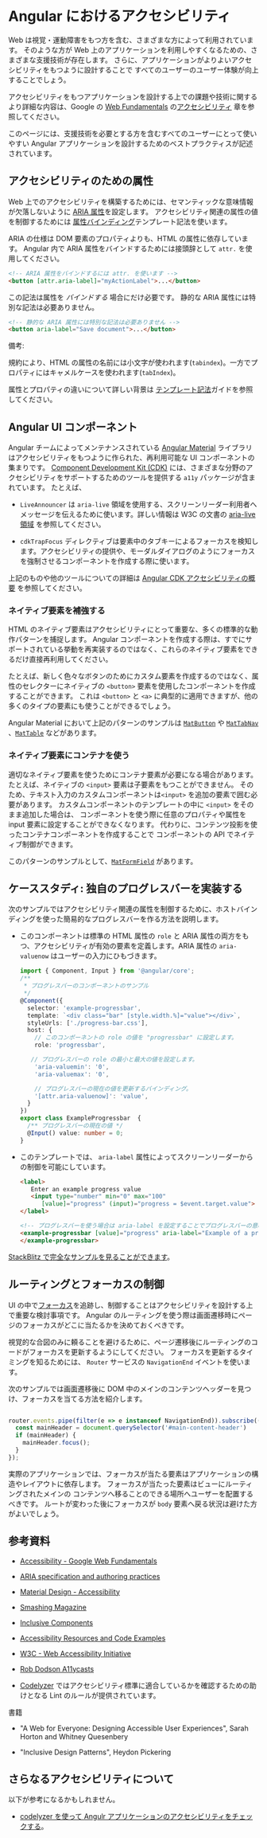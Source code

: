 # Angular におけるアクセシビリティ

Web は視覚・運動障害をもつ方を含む、さまざまな方によって利用されています。
そのような方が Web 上のアプリケーションを利用しやすくなるための、さまざまな支援技術が存在します。
さらに、アプリケーションがよりよいアクセシビリティをもつように設計することで
すべてのユーザーのユーザー体験が向上することでしょう。

アクセシビリティをもつアプリケーションを設計する上での課題や技術に関するより詳細な内容は、Google の [Web Fundamentals](https://developers.google.com/web/fundamentals/) の[アクセシビリティ](https://developers.google.com/web/fundamentals/accessibility/#what_is_accessibility) 章を参照してください。

このページには、支援技術を必要とする方を含むすべてのユーザーにとって使いやすい
Angular アプリケーションを設計するためのベストプラクティスが記述されています。

## アクセシビリティのための属性

Web 上でのアクセシビリティを構築するためには、セマンティックな意味情報が欠落しないように
[ARIA 属性](https://developers.google.com/web/fundamentals/accessibility/semantics-aria)を設定します。
アクセシビリティ関連の属性の値を制御するためには [属性バインディング](guide/template-syntax#attribute-binding)テンプレート記法を使います。

ARIA の仕様は DOM 要素のプロパティよりも、HTML の属性に依存しています。
Angular 内で ARIA 属性をバインドするためには接頭辞として `attr.` を使用してください。

```html
<!-- ARIA 属性をバインドするには attr. を使います -->
<button [attr.aria-label]="myActionLabel">...</button>
```

この記法は属性を _バインドする_ 場合にだけ必要です。
静的な ARIA 属性には特別な記法は必要ありません。

```html
<!-- 静的な ARIA 属性には特別な記法は必要ありません -->
<button aria-label="Save document">...</button>
```

備考:

<div class="alert is-helpful">

   規約により、HTML の属性の名前には小文字が使われます(`tabindex`)。一方でプロパティにはキャメルケースを使われます(`tabIndex`)。

   属性とプロパティの違いについて詳しい背景は [テンプレート記法](https://angular.io/guide/template-syntax#html-attribute-vs-dom-property)ガイドを参照してください。

</div>


## Angular UI コンポーネント

Angular チームによってメンテナンスされている [Angular Material](https://material.angular.io/) ライブラリはアクセシビリティをもつように作られた、再利用可能な UI コンポーネントの集まりです。
[Component Development Kit (CDK)](https://material.angular.io/cdk/categories) には、さまざまな分野のアクセシビリティをサポートするためのツールを提供する `a11y` パッケージが含まれています。
たとえば、

* `LiveAnnouncer` は `aria-live` 領域を使用する、スクリーンリーダー利用者へメッセージを伝えるために使います。詳しい情報は W3C の文書の [aria-live 領域](https://www.w3.org/WAI/PF/aria-1.1/states_and_properties#aria-live) を参照してください。

* `cdkTrapFocus` ディレクティブは要素中のタブキーによるフォーカスを検知します。アクセシビリティの提供や、モーダルダイアログのようにフォーカスを強制させるコンポーネントを作成する際に使います。

上記のものや他のツールについての詳細は [Angular CDK アクセシビリティの概要](https://material.angular.io/cdk/a11y/overview) を参照してください。


### ネイティブ要素を補強する

HTML のネイティブ要素はアクセシビリティにとって重要な、多くの標準的な動作パターンを捕捉します。
Angular コンポーネントを作成する際は、すでにサポートされている挙動を再実装するのではなく、これらのネイティブ要素をできるだけ直接再利用してください。

たとえば、新しく色々なボタンのためにカスタム要素を作成するのではなく、属性のセレクターにネイティブの `<button>` 要素を使用したコンポーネントを作成することができます。
これは `<button>` と `<a>` に典型的に適用できますが、他の多くのタイプの要素にも使うことができるでしょう。

Angular Material において上記のパターンのサンプルは [`MatButton`](https://github.com/angular/components/blob/master/src/material/button/button.ts#L66-L68) や [`MatTabNav`](https://github.com/angular/components/blob/master/src/material/tabs/tab-nav-bar/tab-nav-bar.ts#L67) 、[`MatTable`](https://github.com/angular/components/blob/master/src/material/table/table.ts#L17) などがあります。

### ネイティブ要素にコンテナを使う

適切なネイティブ要素を使うためにコンテナ要素が必要になる場合があります。
たとえば、ネイティブの `<input>` 要素は子要素をもつことができません。
そのため、テキスト入力のカスタムコンポーネントは`<input>` を追加の要素で囲む必要があります。
カスタムコンポーネントのテンプレートの中に `<input>` をそのまま追加した場合は、
コンポーネントを使う際に任意のプロパティや属性を input 要素に設定することができなくなります。
代わりに、コンテンツ投影を使ったコンテナコンポーネントを作成することで
コンポーネントの API でネイティブ制御ができます。

このパターンのサンプルとして、[`MatFormField`](https://material.angular.io/components/form-field/overview) があります。

## ケーススタディ: 独自のプログレスバーを実装する

次のサンプルではアクセシビリティ関連の属性を制御するために、ホストバインディングを使った簡易的なプログレスバーを作る方法を説明します。

* このコンポーネントは標準の HTML 属性の `role` と ARIA 属性の両方をもつ、アクセシビリティが有効の要素を定義します。ARIA 属性の `aria-valuenow` はユーザーの入力にひもづきます。

   ```ts
  import { Component, Input } from '@angular/core';
   /**
    * プログレスバーのコンポーネントのサンプル
    */
   @Component({
     selector: 'example-progressbar',
     template: `<div class="bar" [style.width.%]="value"></div>`,
     styleUrls: ['./progress-bar.css'],
     host: {
       // このコンポーネントの role の値を "progressbar" に設定します。
       role: 'progressbar',

      // プログレスバーの role の最小と最大の値を設定します。
       'aria-valuemin': '0',
       'aria-valuemax': '0',

       // プログレスバーの現在の値を更新するバインディング。
       '[attr.aria-valuenow]': 'value',
     }
   })
   export class ExampleProgressbar  {
     /** プログレスバーの現在の値 */
     @Input() value: number = 0;
   }
   ```

* このテンプレートでは、 `aria-label` 属性によってスクリーンリーダーからの制御を可能にしています。

   ```html
   <label>
      Enter an example progress value
      <input type="number" min="0" max="100"
         [value]="progress" (input)="progress = $event.target.value">
   </label>

   <!-- プログレスバーを使う場合は aria-label を設定することでプログレスバーの意味を伝えることができます。 -->
   <example-progressbar [value]="progress" aria-label="Example of a progress bar">
   </example-progressbar>
   ```

[StackBlitz で完全なサンプルを見ることができます](https://stackblitz.com/edit/angular-kn5jdi?file=src%2Fapp%2Fapp.component.html)。

## ルーティングとフォーカスの制御

UI の中で[フォーカス](https://developers.google.com/web/fundamentals/accessibility/focus/)を追跡し、制御することはアクセシビリティを設計する上で重要な検討事項です。
Angular のルーティングを使う際は画面遷移時にページのフォーカスがどこに当たるかを決めておくべきです。

視覚的な合図のみに頼ることを避けるために、ページ遷移後にルーティングのコードがフォーカスを更新するようにしてください。
フォーカスを更新するタイミングを知るためには、
`Router` サービスの `NavigationEnd` イベントを使います。

次のサンプルでは画面遷移後に DOM 中のメインのコンテンツヘッダーを見つけ、フォーカスを当てる方法を紹介します。

```ts

router.events.pipe(filter(e => e instanceof NavigationEnd)).subscribe(() => {
  const mainHeader = document.querySelector('#main-content-header')
  if (mainHeader) {
    mainHeader.focus();
  }
});

```
実際のアプリケーションでは、フォーカスが当たる要素はアプリケーションの構造やレイアウトに依存します。
フォーカスが当たった要素はビューにルーティングされたメインの
コンテンツへ移ることのできる場所へユーザーを配置するべきです。
ルートが変わった後にフォーカスが `body` 要素へ戻る状況は避けた方がよいでしょう。


## 参考資料

* [Accessibility - Google Web Fundamentals](https://developers.google.com/web/fundamentals/accessibility)

* [ARIA specification and authoring practices](https://www.w3.org/TR/wai-aria/)

* [Material Design - Accessibility](https://material.io/design/usability/accessibility.html)

* [Smashing Magazine](https://www.smashingmagazine.com/search/?q=accessibility)

* [Inclusive Components](https://inclusive-components.design/)

* [Accessibility Resources and Code Examples](https://dequeuniversity.com/resources/)

* [W3C - Web Accessibility Initiative](https://www.w3.org/WAI/people-use-web/)

* [Rob Dodson A11ycasts](https://www.youtube.com/watch?v=HtTyRajRuyY)

* [Codelyzer](http://codelyzer.com/rules/) ではアクセシビリティ標準に適合しているかを確認するための助けとなる Lint のルールが提供されています。

書籍

* "A Web for Everyone: Designing Accessible User Experiences", Sarah Horton and Whitney Quesenbery

* "Inclusive Design Patterns", Heydon Pickering

## さらなるアクセシビリティについて

以下が参考になるかもしれません。
* [codelyzer を使って Angulr アプリケーションのアクセシビリティをチェックする](https://web.dev/accessible-angular-with-codelyzer/)。
